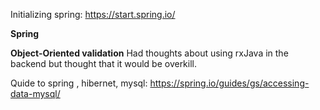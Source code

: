 Initializing spring: https://start.spring.io/

**Spring**

**Object-Oriented validation**
Had thoughts about using rxJava in the backend but thought that it would be overkill.

Quide to spring , hibernet, mysql:
https://spring.io/guides/gs/accessing-data-mysql/